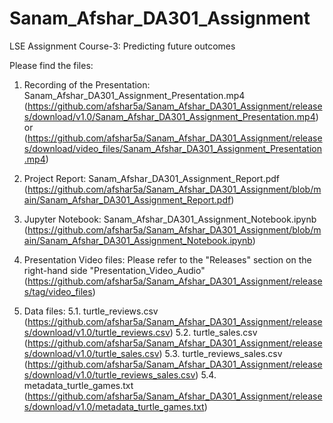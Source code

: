 # Sanam_Afshar_DA301_Assignment
LSE Assignment Course-3: Predicting future outcomes

Please find the files:

1. Recording of the Presentation: Sanam_Afshar_DA301_Assignment_Presentation.mp4 (https://github.com/afshar5a/Sanam_Afshar_DA301_Assignment/releases/download/v1.0/Sanam_Afshar_DA301_Assignment_Presentation.mp4) or (https://github.com/afshar5a/Sanam_Afshar_DA301_Assignment/releases/download/video_files/Sanam_Afshar_DA301_Assignment_Presentation.mp4)
2. Project Report: Sanam_Afshar_DA301_Assignment_Report.pdf (https://github.com/afshar5a/Sanam_Afshar_DA301_Assignment/blob/main/Sanam_Afshar_DA301_Assignment_Report.pdf)
3. Jupyter Notebook: Sanam_Afshar_DA301_Assignment_Notebook.ipynb (https://github.com/afshar5a/Sanam_Afshar_DA301_Assignment/blob/main/Sanam_Afshar_DA301_Assignment_Notebook.ipynb)
4. Presentation Video files: Please refer to the "Releases" section on the right-hand side "Presentation_Video_Audio" (https://github.com/afshar5a/Sanam_Afshar_DA301_Assignment/releases/tag/video_files)

5. Data files:
5.1. turtle_reviews.csv (https://github.com/afshar5a/Sanam_Afshar_DA301_Assignment/releases/download/v1.0/turtle_reviews.csv)
5.2. turtle_sales.csv (https://github.com/afshar5a/Sanam_Afshar_DA301_Assignment/releases/download/v1.0/turtle_sales.csv)
5.3. turtle_reviews_sales.csv (https://github.com/afshar5a/Sanam_Afshar_DA301_Assignment/releases/download/v1.0/turtle_reviews_sales.csv)
5.4. metadata_turtle_games.txt (https://github.com/afshar5a/Sanam_Afshar_DA301_Assignment/releases/download/v1.0/metadata_turtle_games.txt)
